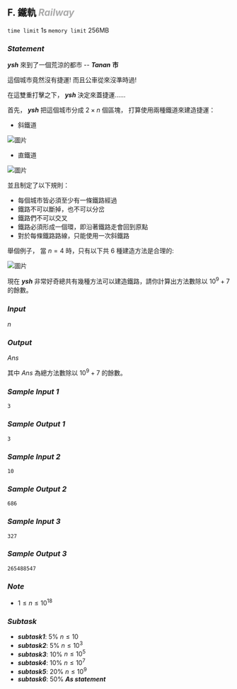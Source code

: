 ## **F. 鐵軌** ***<font color = '#AAAAAA'> Railway </font>***

`time limit` 1s
`memory limit` 256MB

### ***Statement***

***ysh*** 來到了一個荒涼的都市 -- ***Tanan*** **市**

這個城市竟然沒有捷運!
而且公車從來沒準時過!

在這雙重打擊之下， ***ysh*** 決定來蓋捷運......

首先， ***ysh*** 把這個城市分成 $2 \times n$ 個區塊，
打算使用兩種鐵道來建造捷運：

 - 斜鐵道

![圖片](https://hackmd.io/_uploads/H1HwRY6DC.png)

 - 直鐵道

![圖片](https://hackmd.io/_uploads/SJrF0FpvC.png)


並且制定了以下規則：

 - 每個城市皆必須至少有一條鐵路經過
 - 鐵路不可以斷掉，也不可以分岔
 - 鐵路們不可以交叉
 - 鐵路必須形成一個環，即沿著鐵路走會回到原點
 - 對於每條鐵路路線，只能使用一次斜鐵路

舉個例子，
當 $n = 4$ 時，只有以下共 $6$ 種建造方法是合理的:

![圖片](https://hackmd.io/_uploads/ByHHyq6vC.png)

現在 ***ysh*** 非常好奇總共有幾種方法可以建造鐵路，請你計算出方法數除以 $10^9 + 7$ 的餘數。

### ***Input***

$n$

### ***Output***

$Ans$

其中 $Ans$ 為總方法數除以 $10^9 + 7$ 的餘數。

### ***Sample Input 1***

```
3
```

### ***Sample Output 1***

```
3
```

### ***Sample Input 2***

```
10
```

### ***Sample Output 2***

```
686
```

### ***Sample Input 3***

```
327
```

### ***Sample Output 3***

```
265488547
```

### ***Note***

 - $1 \leq n \leq 10^{18}$

### ***Subtask***

 - ***subtask1***: $5\%$ $n \leq 10$
 - ***subtask2***: $5\%$ $n \leq 10^3$
 - ***subtask3***: $10\%$ $n \leq 10^5$
 - ***subtask4***: $10\%$ $n \leq 10^7$
 - ***subtask5***: $20\%$ $n \leq 10^9$
 - ***subtask6***: $50\%$ ***As statement***